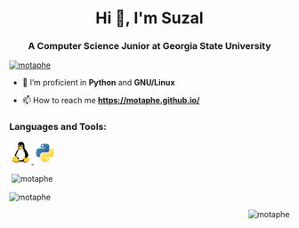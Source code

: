 <h1 align="center">Hi 👋, I'm Suzal</h1>
<h3 align="center">A Computer Science Junior at Georgia State University</h3>


<p align="left"> <a href="https://twitter.com/motaphe" target="blank"><img src="https://img.shields.io/twitter/follow/motaphe?logo=twitter&style=for-the-badge" alt="motaphe" /></a> </p>

- 🌱 I’m proficient in **Python** and **GNU/Linux** 

- 📫 How to reach me **https://motaphe.github.io/**


<h3 align="left">Languages and Tools:</h3>
<p align="left"> <a href="https://www.linux.org/" target="_blank" rel="noreferrer"> <img src="https://raw.githubusercontent.com/devicons/devicon/master/icons/linux/linux-original.svg" alt="linux" width="40" height="40"/> </a> <a href="https://www.python.org" target="_blank" rel="noreferrer"> <img src="https://raw.githubusercontent.com/devicons/devicon/master/icons/python/python-original.svg" alt="python" width="40" height="40"/> </a> </p>

<p>&nbsp;<img align="center" src="https://github-readme-stats.vercel.app/api?username=motaphe&show_icons=true&locale=en&theme=aura" alt="motaphe" /></p>

<p><img align="center" src="http://github-readme-streak-stats.herokuapp.com?user=motaphe&theme=tokyonight_duo&date_format=j%20M%5B%20Y%5D" alt="motaphe" /></p>



<p align="right"> <img src="https://komarev.com/ghpvc/?username=motaphe&label=Profile%20views&color=0e75b6&style=flat" alt="motaphe" /> </p>
